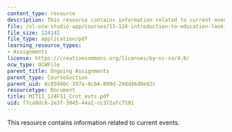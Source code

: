 ```yaml
---
content_type: resource
description: This resource contains information related to current events.
file: /ol-ocw-studio-app/courses/11-124-introduction-to-education-looking-forward-and-looking-back-on-education-fall-2011/f7ca8dc82e3f304544a1cc372afc7191_MIT11_124F11_Crnt_evts.pdf
file_size: 124142
file_type: application/pdf
learning_resource_types:
- Assignments
license: https://creativecommons.org/licenses/by-nc-sa/4.0/
ocw_type: OCWFile
parent_title: Ongoing Assignments
parent_type: CourseSection
parent_uid: 8c85940c-397a-0cb4-899d-29dd46d0e82c
resourcetype: Document
title: MIT11_124F11_Crnt_evts.pdf
uid: f7ca8dc8-2e3f-3045-44a1-cc372afc7191
---
```

This resource contains information related to current events.